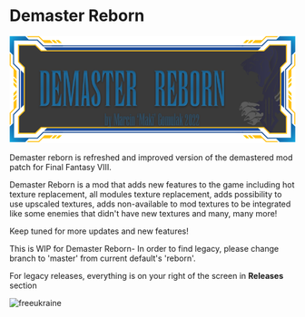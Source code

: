 # Demaster Reborn

![banner](frame.png)

Demaster reborn is refreshed and improved version of the demastered mod patch for Final Fantasy VIII.

Demaster Reborn is a mod that adds new features to the game including hot texture replacement, all modules texture replacement, adds possibility to use upscaled textures, adds non-available to mod textures to be integrated like some enemies that didn't have new textures and many, many more!

Keep tuned for more updates and new features!

This is WIP for Demaster Reborn- In order to find legacy, please change branch to 'master' from current default's 'reborn'.

For legacy releases, everything is on your right of the screen in **Releases** section

![freeukraine](https://mgomulak.pl/freeukraine_.webp)